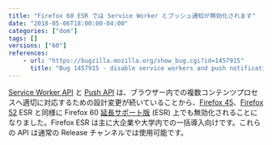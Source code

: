 ```yaml
---
title: "Firefox 60 ESR では Service Worker とプッシュ通知が無効化されます"
date: "2018-05-06T18:00:00-04:00"
categories: ["dom"]
tags: []
versions: ["60"]
references:
    - url: "https://bugzilla.mozilla.org/show_bug.cgi?id=1457915"
      title: "Bug 1457915 - disable service workers and push notification on 60 ESR"
---
```

[Service Worker API](https://developer.mozilla.org/ja/docs/Web/API/Service_Worker_API) と [Push API](https://developer.mozilla.org/ja/docs/Web/API/Push_API) は、ブラウザー内での複数コンテンツプロセスへ適切に対応するための設計変更が続いていることから、[Firefox 45](https://www.fxsitecompat.com/ja/docs/2016/service-workers-have-been-disabled-in-firefox-45-esr/)、[Firefox 52](https://www.fxsitecompat.com/ja/docs/2017/service-workers-and-push-notifications-are-disabled-on-firefox-52-esr/) ESR と同様に Firefox 60 [延長サポート版](https://www.mozilla.org/firefox/organizations/) (ESR) 上でも無効化されることになりました。Firefox ESR は主に大企業や大学内での一括導入向けです。これらの API は通常の Release チャンネルでは使用可能です。

